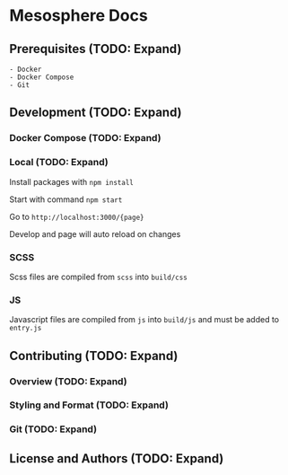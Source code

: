# Mesosphere Docs

## Prerequisites (TODO: Expand)

    - Docker
    - Docker Compose
    - Git

## Development (TODO: Expand)

### Docker Compose (TODO: Expand)

### Local (TODO: Expand)

Install packages with `npm install`

Start with command `npm start`

Go to `http://localhost:3000/{page}`

Develop and page will auto reload on changes

### SCSS

Scss files are compiled from `scss` into `build/css`

### JS

Javascript files are compiled from `js` into `build/js` and must be added to `entry.js`

## Contributing (TODO: Expand)

### Overview (TODO: Expand)

### Styling and Format (TODO: Expand)

### Git (TODO: Expand)

## License and Authors (TODO: Expand)
